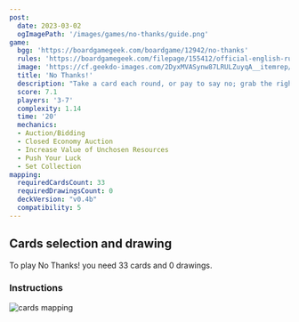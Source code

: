 ```yaml
---
post: 
  date: 2023-03-02
  ogImagePath: '/images/games/no-thanks/guide.png'
game:
  bgg: 'https://boardgamegeek.com/boardgame/12942/no-thanks'
  rules: 'https://boardgamegeek.com/filepage/155412/official-english-rules'
  image: 'https://cf.geekdo-images.com/2DyxMVASynw87LRULZuyqA__itemrep/img/q6mm2B2mK1NxhfW-P4WCr2Vp5aE=/fit-in/246x300/filters:strip_icc()/pic4657706.jpg'
  title: 'No Thanks!'
  description: "Take a card each round, or pay to say no; grab the right cards to lower your score."
  score: 7.1
  players: '3-7'
  complexity: 1.14
  time: '20'
  mechanics:
  - Auction/Bidding
  - Closed Economy Auction
  - Increase Value of Unchosen Resources
  - Push Your Luck
  - Set Collection 
mapping:
  requiredCardsCount: 33
  requiredDrawingsCount: 0
  deckVersion: "v0.4b"
  compatibility: 5
---
```


## Cards selection and drawing

To play No Thanks! you need 33 cards and 0 drawings.

### Instructions

![cards mapping](/images/games/no-thanks/guide.png)
